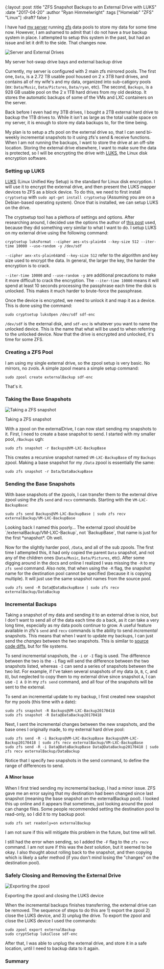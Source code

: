 {:layout :post
:title  "ZFS Snapshot Backups to an External Drive with LUKS"
:date "2017-04-20"
:author "Ryan Himmelwright"
:tags ["Homelab" "ZFS" "Linux"]
:draft? false
}

I have had [my server](../../pages/homelab/) running [zfs](https://en.wikipedia.org/wiki/ZFS) data pools to store my data for some time now. However, I am ashamed to admit that I do not have a *true* backup system in place. I attempted to setup this system in the past, but had an issue and let it drift to the side. That changes now.

<!-- more -->

![Server and External Drives](../../img/posts/ZFS-Backups-To-LUKS-External/drives.png")
<div id="caption">My server hot-swap drive bays and external backup drive</div>


Currently, my server is configured with 2 main zfs mirrored pools.  The first one, `Data`, is a 2.72 TB usable pool housed on 2 x 3TB hard drives,  and contains all of my wife's and my data, organized into sub-catigory pools (ex: `Data/Music`, `Data/Pictures`, `Data/ryan`, etc). The second, `Backups`, is a 928 GB usable pool on the 2 x 1TB hard drives from my old desktop. It stores the automatic backups of some of the VMs and LXC containers on the server.

Back before I even had my 3TB drives, I bought a 2TB external hard drive to backup the 1TB drives to. While it isn't as large as the total usable space on my server, it is enough to store my data backups to, for the time being.

My plan is to setup a zfs pool on the external drive so, that I can send bi-weekly incremental snapshots to it using zfs's send & receive functions. When I am not running the backups, I want to store the drive at an off-site location. Storing the external drive elsewhere, I want to make sure the data is protected, so I will be encrypting the drive with [LUKS](https://en.wikipedia.org/wiki/Linux_Unified_Key_Setup), the Linux disk encryption software.

### Setting up LUKS

[LUKS](https://gitlab.com/cryptsetup/cryptsetup/blob/master/README.md) (Linux Unified Key Setup) is the standard for Linux disk encryption. I will use it to encrypt the external drive, and then present the LUKS mapper devices to ZFS as a block device. To do this, we need to first install `cryptsetup` with `sudo apt-get install cryptsetup` (Assuming you are on a Debian-based operating system). Once that is installed, we can setup LUKS on the drive.

The cryptsetup tool has a plethora of settings and options. After researching around, I decided use the options the author of [this post](http://www.makethenmakeinstall.com/2014/10/zfs-on-linux-with-luks-encrypted-disks/) used, because they did something very similar to what I want to do. I setup LUKS on my external drive using the following command:


```
cryptsetup luksFormat --cipher aes-xts-plain64 --key-size 512 --iter-time 10000 --use-random -y /dev/sdf
```
`--cipher aex-xts-plain64`and `--key-size 512` refer to the algorithm and key size used to encrypt the data. In general, the larger the key, the harder the encryption is to crack.

`--iter-time 10000` and `--use-random -y` are additional precautions to make it more difficult to crack the encryption. The `--iter-time 10000` means it will spend at least 10 seconds processing the passphrase each time the disk is unlocked. This makes it much harder to brute-force the passphrase. 

Once the device is encrypted, we need to unlock it and map it as a device. This is done using the command:

```
sudo cryptsetup luksOpen /dev/sdf sdf-enc
```

`/dev/sdf` is the external disk, and `sdf-enc` is whatever you want to name the unlocked device. This is the name that what will be used to when referring to the unlocked device. Now that the drive is encrypted and unlocked, it's time for some ZFS.

### Creating a ZFS Pool
I am using my single external drive, so the zpool setup is very basic. No mirrors, no zvols. A simple zpool means a simple setup command:

```
sudo zpool create externalBackup sdf-enc
```

That's it. 


### Taking the Base Snapshots

![Taking a ZFS snapshot](../../img/posts/ZFS-Backups-To-LUKS-External/snapshot.gif)
<div id="caption">Taking a ZFS snapshot</div>

With a zpool on the externalDrive, I can now start sending my snapshots to it. First, I need to create a base snapshot to send. I started with my smaller pool, `/Backups` ugh:

```
sudo zfs snapshot -r Backups@VM-LXC-BackupBase
```

This creates a recursive snapshot named `VM-LXC-BackupBase` of my `Backups` zpool. Making a base snapshot for my `/Data` zpool is essentially the same:

```
sudo zfs snapshot -r Data/DataBackupBase
```

### Sending the Base Snapshots

With base snapshots of the zpools, I can transfer them to the external drive zpool using the zfs `send` and `recv` commands. Starting with the `VM-LXC-BackupBase`:

```
sudo zfs send Backups@VM-LXC-BackupBase | sudo zfs recv externalBackup/VM-LXC-BackupBase
```
<div id="caption">Looking back I named this poorly... The external zpool should be `/externalBackup/VM-LXC-Backup`, not `BackupBase`, that name is just for the first *snapshot*. Oh well.</div>

Now for the slightly harder pool, `/Data`, and all of the sub zpools. The first time I attempted this, it had only copied the parent `Data` snapshot, and not any of the children ones (`Data/Music`, `Data/Pictures`, etc). After some digging around in the docs and online I realized I was missing the `-R` to my `zfs send` command.  Also note, that when using the `-R` flag, the snapshot name for the destination pool cannot be specified (because it is copying multiple). It will just use the same snapshot names from the source pool.

```
sudo zfs send -R Data@DataBackupBase | sudo zfs recv externalBackup/DataBackup
```

### Incremental Backups

Taking a snapshot of my data and sending it to an external drive is nice, but I don't want to send all of the data each time do a back, as it can take a very long time, especially as my data pools continue to grow. A useful feature available in zfs's `send` and `recv` commands is the ability to send *incremental* snapshots. This means that when I want to update my backups, I can just send the *changes* between the two snapshots. This is similar to [source code diffs](https://en.wikipedia.org/wiki/Diff_utility), but for file systems.

To send incremental snapshots, the `-i` or `-I` flag is used. The difference between the two is the `-i` flag will send the difference between the two snapshots listed, whereas `-I` can send a series of snapshots between the two list. For example, if I've taken several snapshots of my data (`A`, `B`, `C`, and `D`), but neglected to copy them to my external drive since snapshot `A`, I can use `-I A D` in my `zfs send` command, and all four of the snapshots will be sent to the external.

To send an incremental update to my backup, I first created new snapshot for my pools (this time with a date):

```
sudo zfs snapshot -R Backups@VM-LXC-Backup20170418
sudo zfs snapshot -R Data@DataBackup20170418
```

Next, I sent the incremental changes between the new snapshots, and the base ones I originally made, to my external hard drive pool:

```
sudo zfs send -R -i Backups@VM-LXC-BackupBase Backups@VM-LXC-Backup20170418 | sudo zfs recv externalBackup/VM-LXC-BackupBase
sudo zfs send -R -i Data@DataBackupBase Data@DataBackup20170418 | sudo zfs recv externalBackup/DataBackup
```


Notice that I specify *two* snapshots in the send command, to define the range of differences to send. 

#### A Minor Issue
When I first tried sending my incremental backup, I had a minor issue. ZFS gave me an error saying that my destination had been changed since last snapshot (meaning the base snapshot on the externalBackup pool). I looked this up online and it appears that sometimes, just looking around the pool can change files. Some people recommended setting the destination pool to read-only, so I did it to my backup pool:

```
sudo zfs set readonly=on externalBackup
```

I am not sure if this will mitigate this problem in the future, but time will tell.

I still had the error when sending, so I added the `-F` flag to the `zfs recv` command. I am not sure if this was the *best* solution, but it seemed to be okay. I also thought about rolling back to the snapshot, and then copying which is likely a safer method (if you don't mind losing the "changes" on the destination pool).

### Safely Closing and Removing the External Drive

![Exporting the zpool](../../img/posts/ZFS-Backups-To-LUKS-External/export-drive.gif)
<div id="caption">Exporting the zpool and closing the LUKS device</div>

When the incremental backups finishes transferring, the external drive can be removed. The sequence of steps to do this are 1) export the zpool 2) close the LUKS device, and 3) unplug the drive. To export the zpool and close the LUKS device I used the commands:


```
sudo zpool export externalBackup
sudo cryptSetup luksClose sdf-enc
```

After that, I was able to unplug the external drive, and store it in a safe location, until I need to backup data to it again.

### Summary

